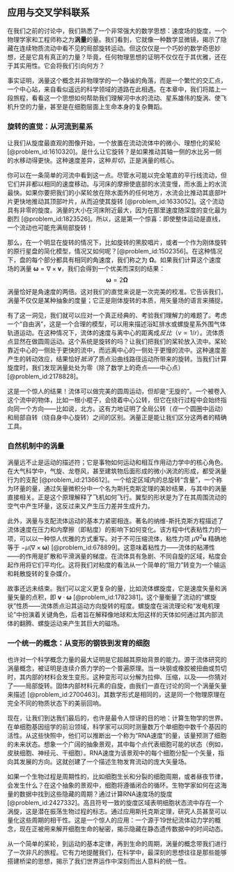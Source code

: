 ## 应用与交叉学科联系

在我们之前的讨论中，我们熟悉了一个非常强大的数学思想：速度场的旋度，一个物理学家和工程师称之为**涡量**的量。我们看到，它就像一种数学显微镜，揭示了隐藏在连续物质流动中看不见的局部旋转运动。但这仅仅是一个巧妙的数学奇思妙想，还是它具有真正的力量？毕竟，任何物理思想的证明不仅仅在于其优雅，还在于其实用性。它会将我们引向何方？

事实证明，涡量这个概念并非物理学的一个静谧的角落，而是一个繁忙的交汇点，一个中心站，来自看似遥远的科学领域的道路在此相遇。在本章中，我们将踏上一段旅程，看看这一个思想如何帮助我们理解河中水的流动、星系雄伟的旋涡、使飞机升空的力量，甚至是在细胞层面上生命本身的复杂舞蹈。

### 旋转的直觉：从河流到星系

让我们从旋度最直观的图像开始，一个放置在流动流体中的微小、理想化的桨轮 [@problem_id:1610320]。是什么让它旋转？是如果推动其轴一侧的水比另一侧的水移动得更快。这种速度差异，这种*剪切*，正是涡量的核心。

你可以在一条简单的河流中看到这一点。尽管水可能以完全笔直的平行线流动，但它们并非都以相同的速度移动。与河床的摩擦使底部的水流变慢，而水面上的水流最快。如果你要把我们的小桨轮放在除水面外的任何地方，水流会比推动其底部叶片更快地推动其顶部叶片，从而迫使其旋转 [@problem_id:1633052]。这个流动具有非零的旋度。涡量的大小在河床附近最大，因为在那里速度随深度的变化最为剧烈 [@problem_id:1823526]。所以，这是第一个惊喜：即使整体运动是直线，一个流动也可能充满局部旋转！

那么，在一个明显在旋转的情况下，比如旋转的黑胶唱片，或者一个作为刚体旋转的原行星盘的简化模型，情况又如何呢？[@problem_id:1502356]。在这种情况下，盘的每个部分都具有相同的角速度，我们称之为 $\boldsymbol{\Omega}$。如果我们计算这个速度场的涡量 $\boldsymbol{\omega} = \nabla \times \mathbf{v}$，我们会得到一个优美而深刻的结果：
$$ \boldsymbol{\omega} = 2\boldsymbol{\Omega} $$
涡量恰好是角速度的两倍。这对我们的直觉来说是一次完美的校准。它告诉我们，涡量不仅仅是某种抽象的度量；它正是刚体旋转的本质，用矢量场的语言来捕捉。

有了这一洞见，我们就可以应对一个真正经典的、考验我们理解力的难题了。考虑一个“自由涡”，这是一个合理的模型，可以用来描述浴缸排水或螺旋星系外围气体轨道运动。在这种情况下，流体的速度与离中心的距离成*反比*（$v \propto 1/r$）。流体质点显然在做圆周运动。这个系统是旋转的吗？让我们把我们的桨轮放入流中。桨轮靠近中心的一侧处于更快的流中，而远离中心的一侧处于更慢的流中。这种速度差产生的转动效应，结果恰好*抵消*了质点沿曲线路径运动所带来的旋转。当我们计算旋度时，我们发现涡量处处为零（除了数学上的奇点——中心点）[@problem_id:2178828]。

这是一个惊人的结果！流体可以做完美的圆周运动，但却是“无旋的”。一个被卷入这个流中的物体，比如一根小棍子，会绕着中心公转，但它在绕行过程中会始终指向同一个方向——比如说，北方。这有力地证明了全局公转（*在*一个圆圈中运动）和局部自转（绕自身中心旋转）之间的区别。涡量正是能让我们区分这两者的精确工具。

### 自然机制中的涡量

涡量远不止是运动的描述符；它是事物如何运动和相互作用动力学中的核心角色。在大气科学中，气旋、龙卷风，甚至建筑物后面形成的微小涡流的形成，都受涡量行为的支配 [@problem_id:2136612]。一个给定区域内的总旋转“含量”，一个称为环量的量，通过矢量微积分中一个名为斯托克斯定理的美妙结果，与其中的涡量直接相关。正是这个原理解释了飞机如何飞行。翼型的形状是为了在其周围流动的空气中产生环量，这反过来又产生压力差并生成升力。

此外，涡量与支配流体运动的基本力紧密相连。著名的纳维-斯托克斯方程描述了流体速度在压力和内摩擦（即粘度）的影响下如何变化。该方程中代表粘性力的一项，可以以一种惊人优雅的方式重写。对于不可压缩流体，粘性力项 $\mu \nabla^2 \mathbf{u}$ 精确地等于 $-\mu (\nabla \times \boldsymbol{\omega})$ [@problem_id:678899]。这意味着粘性力——流体的粘滞性——的作用是扩散和平滑涡量的梯度。在流体具有急剧、不同自旋的区域，粘度会起作用将它们平均化。这将我们对粘度的看法从一个简单的“阻力”转变为一个输运和耗散旋转的复杂媒介。

故事还远未结束。我们可以定义更复杂的量，比如流体螺旋度，它是速度矢量和涡量矢量的点积，即 $\mathbf{v} \cdot \boldsymbol{\omega}$ [@problem_id:1782381]。这个量衡量了流动的“螺旋状”性质——流体质点沿其运动方向旋转的程度。螺旋度在湍流理论和“发电机理论”中扮演着关键角色，后者旨在解释像地球和太阳这样的天体如何通过其内部流体的翻腾、螺旋运动来产生其巨大的磁场。

### 一个统一的概念：从变形的钢铁到发育的细胞

也许对一个科学概念力量的最大证明是它超越其原始背景的能力。源于流体研究的涡量概念，被证明是连续介质力学的一个普遍原理。当一块钢或橡胶被扭曲或剪切时，其内部的材料会发生变形。这种变形可以分解为拉伸、压缩，以及——你猜对了——局部旋转。固体内部材料元素的自旋，由我们一直在讨论的同一个涡量矢量来描述 [@problem_id:2700463]。其数学形式是相同的，这是同一个物理原理在完全不同的物质状态下的美丽回响。

现在，让我们到达我们最后的，也许是最令人惊讶的目的地：计算生物学的世界。在单细胞基因组学的前沿领域，科学家可以同时测量数万个单细胞中数千个基因的活性。从这些快照中，他们可以推断出一个称为“RNA速度”的量，该量预测了细胞的未来状态。想象一个广阔的抽象景观，其中每个点代表细胞可能的状态（例如，皮肤细胞、神经元、干细胞）。RNA速度为该景观中的每个细胞分配一个矢量，指向其发展的方向。这就创建了一个描述生物发育流动的庞大矢量场。

如果一个生物过程是周期性的，比如细胞生长和分裂的细胞周期，或者昼夜节律，会发生什么？在这个抽象的景观中，细胞将遵循闭合的循环。生物学家如何在这海量的数据中找到这些隐藏的周期？通过计算RNA速度场的旋度 [@problem_id:2427332]。高且符号一致的旋度区域表明细胞状态流中存在一个涡旋，这是潜在振荡生物过程的标志。通过应用斯托克斯定理，研究人员甚至可以量化这些周期的相干性。这是一个惊人的应用：一个源于19世纪流体动力学的概念，现在正被用来解开细胞生命的秘密，揭示隐藏在静态遗传数据中的时间动态。

从一个简单的桨轮，到运动的基本定律，再到生命的周期，涡量的概念带我们进行了一次非凡的旅程。它有力地提醒我们，在科学中，最深刻的思想往往是那些能够搭建桥梁的思想，揭示了我们世界运作中深刻而出人意料的统一性。